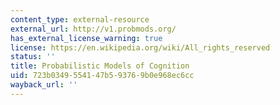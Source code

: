 ```yaml
---
content_type: external-resource
external_url: http://v1.probmods.org/
has_external_license_warning: true
license: https://en.wikipedia.org/wiki/All_rights_reserved
status: ''
title: Probabilistic Models of Cognition
uid: 723b0349-5541-47b5-9376-9b0e968ec6cc
wayback_url: ''
---
```

